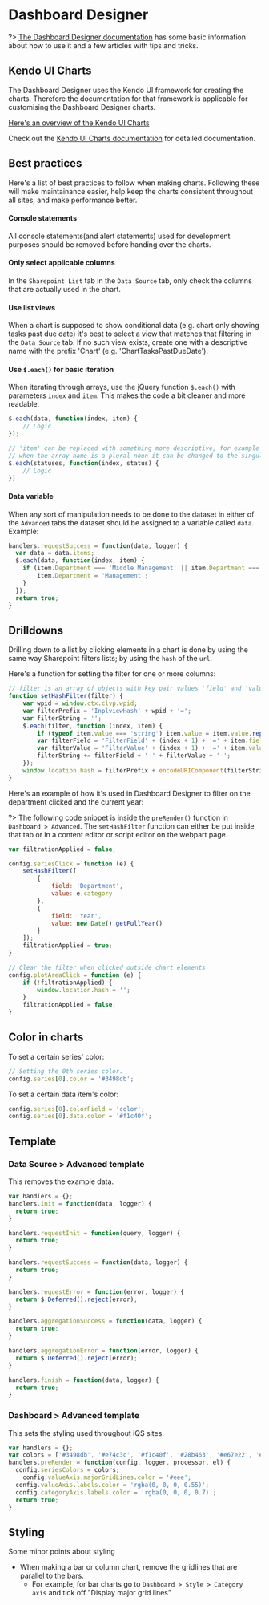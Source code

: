 # **Dashboard Designer**

?> [The Dashboard Designer documentation](http://www.spchart.com/documentation) has some basic information about how to use it and a few articles with tips and tricks.

## Kendo UI Charts

The Dashboard Designer uses the Kendo UI framework for creating the charts. Therefore the documentation for that framework is applicable for customising the Dashboard Designer charts.

[Here's an overview of the Kendo UI Charts](https://docs.telerik.com/kendo-ui/controls/charts/overview "Kendo UI Charts Overview")

Check out the [Kendo UI Charts documentation](https://docs.telerik.com/kendo-ui/api/javascript/dataviz/ui/chart "Kendo UI Charts documentation") for detailed documentation.

## Best practices

Here's a list of best practices to follow when making charts. Following these will make maintainance easier, help keep the charts consistent throughout all sites, and make performance better.

#### Console statements
All console statements(and alert statements) used for development purposes should be removed before handing over the charts.

#### Only select applicable columns
In the `Sharepoint List` tab in the `Data Source` tab, only check the columns that are actually used in the chart.

#### Use list views
When a chart is supposed to show conditional data (e.g. chart only showing tasks past due date) it's best to select a view that matches that filtering in the `Data Source` tab. If no such view exists, create one with a descriptive name with the prefix 'Chart' (e.g. 'ChartTasksPastDueDate').

#### Use `$.each()` for basic iteration
When iterating through arrays, use the jQuery function `$.each()` with parameters `index` and `item`. This makes the code a bit cleaner and more readable.

```js
$.each(data, function(index, item) {
    // Logic
});

// 'item' can be replaced with something more descriptive, for example
// when the array name is a plural noun it can be changed to the singular form:
$.each(statuses, function(index, status) {
    // Logic
})
```

#### Data variable
When any sort of manipulation needs to be done to the dataset in either of the `Advanced` tabs the dataset should be assigned to a variable called `data`. Example:

```js
handlers.requestSuccess = function(data, logger) {
  var data = data.items;
  $.each(data, function(index, item) {
    if (item.Department === 'Middle Management' || item.Department === 'Upper Management') {
        item.Department = 'Management';
    }
  });
  return true;
}
```

## Drilldowns

Drilling down to a list by clicking elements in a chart is done by using the same way Sharepoint filters lists; by using the `hash` of the `url`.

Here's a function for setting the filter for one or more columns:

```js
// filter is an array of objects with key pair values 'field' and 'value'
function setHashFilter(filter) {
    var wpid = window.ctx.clvp.wpid;
    var filterPrefix = 'InplviewHash' + wpid + '=';   
    var filterString = '';
    $.each(filter, function (index, item) {
        if (typeof item.value === 'string') item.value = item.value.replace(/-/g, '%2D');
        var filterField = 'FilterField' + (index + 1) + '=' + item.field;
        var filterValue = 'FilterValue' + (index + 1) + '=' + item.value;
        filterString += filterField + '-' + filterValue + '-';
    });
    window.location.hash = filterPrefix + encodeURIComponent(filterString);
}
```
Here's an example of how it's used in Dashboard Designer to filter on the department clicked and the current year:

?> The following code snippet is inside the `preRender()` function in `Dashboard > Advanced`. The `setHashFilter` function can either be put inside that tab or in a content editor or script editor on the webpart page.

```js
var filtrationApplied = false;

config.seriesClick = function (e) {
    setHashFilter([
        { 
            field: 'Department',
            value: e.category
        },
        {
            field: 'Year',
            value: new Date().getFullYear()
        }
    ]);
    filtrationApplied = true;
}

// Clear the filter when clicked outside chart elements
config.plotAreaClick = function (e) {
    if (!filtrationApplied) {
        window.location.hash = '';
    }
    filtrationApplied = false;
}
```

## Color in charts

To set a certain series' color: 
 
```js
// Setting the 0th series color.
config.series[0].color = '#3498db'; 
```
 
To set a certain data item's color: 
 
 ```js
config.series[0].colorField = 'color'; 
config.series[0].data.color = '#f1c40f'; 
```

## Template

### Data Source > Advanced template

This removes the example data.

```js
var handlers = {};
handlers.init = function(data, logger) {
  return true;
}

handlers.requestInit = function(query, logger) {
  return true;
}

handlers.requestSuccess = function(data, logger) {
  return true;
}

handlers.requestError = function(error, logger) {
  return $.Deferred().reject(error);
}

handlers.aggregationSuccess = function(data, logger) {
  return true;
}

handlers.aggregationError = function(error, logger) {
  return $.Deferred().reject(error);
}

handlers.finish = function(data, logger) {
  return true;
}
```

### Dashboard > Advanced template

This sets the styling used throughout iQS sites.

```js
var handlers = {};
var colors = ['#3498db', '#e74c3c', '#f1c40f', '#28b463', '#e67e22', '#2e4053'];
handlers.preRender = function(config, logger, processor, el) {
  config.seriesColors = colors;
 	config.valueAxis.majorGridLines.color = '#eee';
  config.valueAxis.labels.color = 'rgba(0, 0, 0, 0.55)';
  config.categoryAxis.labels.color = 'rgba(0, 0, 0, 0.7)';
  return true;
}
```

## Styling

Some minor points about styling

- When making a bar or column chart, remove the gridlines that are parallel to the bars.
    - For example, for bar charts go to `Dashboard > Style > Category axis` and tick off "Display major grid lines"